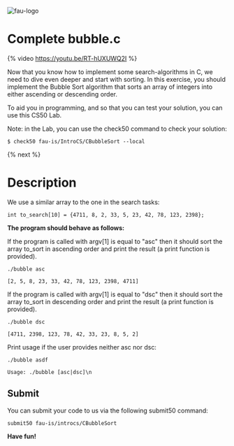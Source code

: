 ![fau-logo](https://introcs.is.rw.fau.de/img/logos/ReWi_logo.png)
# Complete bubble.c

{% video https://youtu.be/RT-hUXUWQ2I %}

Now that you know how to implement some search-algorithms in C, we need to dive even deeper and start with sorting. 
In this exercise, you should implement the Bubble Sort algorithm that sorts an array of integers into either ascending 
or descending order.

To aid you in programming, and so that you can test your solution, you can use this CS50 Lab.

Note: in the Lab, you can use the check50 command to check your solution:
~~~
$ check50 fau-is/IntroCS/CBubbleSort --local
~~~

{% next %}

# Description

We use a similar array to the one in the search tasks:
~~~
int to_search[10] = {4711, 8, 2, 33, 5, 23, 42, 78, 123, 2398};
~~~

**The program should behave as follows:**

If the program is called with argv[1] is equal to "asc" then it should sort the array to_sort in ascending 
order and print the result (a print function is provided).
~~~
./bubble asc

[2, 5, 8, 23, 33, 42, 78, 123, 2398, 4711]
~~~

If the program is called with argv[1] is equal to "dsc" then it should sort the array to_sort in descending order and print the result (a print function is provided).
~~~
./bubble dsc

[4711, 2398, 123, 78, 42, 33, 23, 8, 5, 2]
~~~
Print usage if the user provides neither asc nor dsc: 
~~~
./bubble asdf

Usage: ./bubble [asc|dsc]\n
~~~

## Submit

You can submit your code to us via the following submit50 command:

~~~
submit50 fau-is/introcs/CBubbleSort
~~~

**Have fun!**
